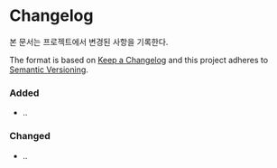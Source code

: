 # Changelog
본 문서는 프로젝트에서 변경된 사항을 기록한다.

The format is based on [Keep a Changelog](http://keepachangelog.com/en/1.0.0/)
and this project adheres to [Semantic Versioning](http://semver.org/spec/v2.0.0.html).

### Added
- ..

### Changed
- ..
